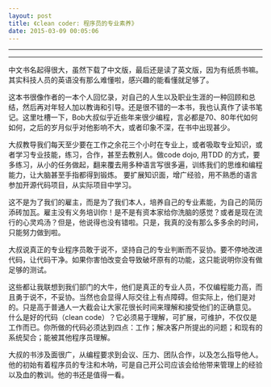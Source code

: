 ```yaml
---
layout: post
title: 《clean coder: 程序员的专业素养》
date: 2015-03-09 00:05:06
---
```


<meta http-equiv='Content-Type' content='text/html; charset=utf-8' />

---

---

中文书名起得很大，虽然下载了中文版，最后还是读了英文版，因为有纸质书嘛。其实科技人员的英语没有那么难懂啦，感兴趣的能看懂就足够了。


这本书很像作者的一本个人回忆录，对自己的人生以及职业生涯的一种回顾和总结，然后再对年轻人加以教诲和引导。还是很不错的一本书，我也认真作了读书笔记。这里吐槽一下，Bob大叔似乎近些年来很少编程，言必都是70、80年代如何如何，之后的岁月似乎对他影响不大，或者印象不深，在书中出现甚少。

大叔教导我们每天至少要在工作之余花三个小时在专业上，或者吸取专业知识，或者学习专业技能，练习，合作，甚至去教别人。做code
dojo, 用TDD 的方式，要多练习，从小的任务做起，翻来覆去用多种语言写很多遍，训练我们的思维和编程能力，让大脑甚至手指都得到锻炼。
要扩展知识面，增广经验，用不熟悉的语言参加开源代码项目，从实际项目中学习。

这不是为了我们的雇主，而是为了我们本人，培养自己的专业素能，为自己的简历添砖加瓦。雇主没有义务培训你！是不是有资本家给你洗脑的感觉？或者是现在流行的心灵鸡汤？但是，他说得也没有错啦。只是，我真的没有那么多多余的时间，只能努力做到啦。

大叔说真正的专业程序员敢于说不，坚持自己的专业判断而不妥协。要不停地改进代码，让代码干净。如果你害怕改变会导致破坏原有的功能，这只能说明你没有做足够的测试。

这些都让我联想到我们部门的大牛，他们是真正的专业人员，不仅编程能力高，而且勇于说不，不妥协。当然也会显得人际交往上有点障碍。但实际上，他们是对的。只是高于普通人一大截会让大家花很长时间来理解和接受他们的正确意见。
什么是好的代码（clean
code）？它必须易于理解，可扩展，可维护，不仅仅是工作而已。你所做的代码必须达到四点：工作；解决客户所提出的问题；和现有的系统契合；能被其他程序员理解。

大叔的书涉及面很广，从编程要求到会议、压力、团队合作，以及怎么指导他人。他的初始有着程序员的专注和木呐，可是自己开公司应该会给他带来管理上的经验以及血的教训。他的书还是值得一看。


